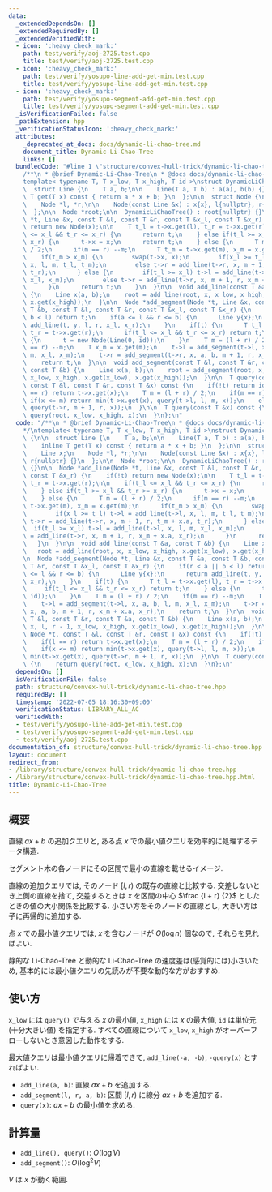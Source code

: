 ```yaml
---
data:
  _extendedDependsOn: []
  _extendedRequiredBy: []
  _extendedVerifiedWith:
  - icon: ':heavy_check_mark:'
    path: test/verify/aoj-2725.test.cpp
    title: test/verify/aoj-2725.test.cpp
  - icon: ':heavy_check_mark:'
    path: test/verify/yosupo-line-add-get-min.test.cpp
    title: test/verify/yosupo-line-add-get-min.test.cpp
  - icon: ':heavy_check_mark:'
    path: test/verify/yosupo-segment-add-get-min.test.cpp
    title: test/verify/yosupo-segment-add-get-min.test.cpp
  _isVerificationFailed: false
  _pathExtension: hpp
  _verificationStatusIcon: ':heavy_check_mark:'
  attributes:
    _deprecated_at_docs: docs/dynamic-li-chao-tree.md
    document_title: Dynamic-Li-Chao-Tree
    links: []
  bundledCode: "#line 1 \"structure/convex-hull-trick/dynamic-li-chao-tree.hpp\"\n\
    /**\n * @brief Dynamic-Li-Chao-Tree\n * @docs docs/dynamic-li-chao-tree.md\n*/\n\
    template< typename T, T x_low, T x_high, T id >\nstruct DynamicLiChaoTree {\n\n\
    \  struct Line {\n    T a, b;\n\n    Line(T a, T b) : a(a), b(b) {}\n\n    inline\
    \ T get(T x) const { return a * x + b; }\n  };\n\n  struct Node {\n    Line x;\n\
    \    Node *l, *r;\n\n    Node(const Line &x) : x{x}, l{nullptr}, r{nullptr} {}\n\
    \  };\n\n  Node *root;\n\n  DynamicLiChaoTree() : root{nullptr} {}\n\n  Node *add_line(Node\
    \ *t, Line &x, const T &l, const T &r, const T &x_l, const T &x_r) {\n    if(!t)\
    \ return new Node(x);\n\n    T t_l = t->x.get(l), t_r = t->x.get(r);\n\n    if(t_l\
    \ <= x_l && t_r <= x_r) {\n      return t;\n    } else if(t_l >= x_l && t_r >=\
    \ x_r) {\n      t->x = x;\n      return t;\n    } else {\n      T m = (l + r)\
    \ / 2;\n      if(m == r) --m;\n      T t_m = t->x.get(m), x_m = x.get(m);\n  \
    \    if(t_m > x_m) {\n        swap(t->x, x);\n        if(x_l >= t_l) t->l = add_line(t->l,\
    \ x, l, m, t_l, t_m);\n        else t->r = add_line(t->r, x, m + 1, r, t_m + x.a,\
    \ t_r);\n      } else {\n        if(t_l >= x_l) t->l = add_line(t->l, x, l, m,\
    \ x_l, x_m);\n        else t->r = add_line(t->r, x, m + 1, r, x_m + x.a, x_r);\n\
    \      }\n      return t;\n    }\n  }\n\n  void add_line(const T &a, const T &b)\
    \ {\n    Line x(a, b);\n    root = add_line(root, x, x_low, x_high, x.get(x_low),\
    \ x.get(x_high));\n  }\n\n  Node *add_segment(Node *t, Line &x, const T &a, const\
    \ T &b, const T &l, const T &r, const T &x_l, const T &x_r) {\n    if(r < a ||\
    \ b < l) return t;\n    if(a <= l && r <= b) {\n      Line y{x};\n      return\
    \ add_line(t, y, l, r, x_l, x_r);\n    }\n    if(t) {\n      T t_l = t->x.get(l),\
    \ t_r = t->x.get(r);\n      if(t_l <= x_l && t_r <= x_r) return t;\n    } else\
    \ {\n      t = new Node(Line(0, id));\n    }\n    T m = (l + r) / 2;\n    if(m\
    \ == r) --m;\n    T x_m = x.get(m);\n    t->l = add_segment(t->l, x, a, b, l,\
    \ m, x_l, x_m);\n    t->r = add_segment(t->r, x, a, b, m + 1, r, x_m + x.a, x_r);\n\
    \    return t;\n  }\n\n  void add_segment(const T &l, const T &r, const T &a,\
    \ const T &b) {\n    Line x(a, b);\n    root = add_segment(root, x, l, r - 1,\
    \ x_low, x_high, x.get(x_low), x.get(x_high));\n  }\n\n  T query(const Node *t,\
    \ const T &l, const T &r, const T &x) const {\n    if(!t) return id;\n    if(l\
    \ == r) return t->x.get(x);\n    T m = (l + r) / 2;\n    if(m == r) --m;\n   \
    \ if(x <= m) return min(t->x.get(x), query(t->l, l, m, x));\n    else return min(t->x.get(x),\
    \ query(t->r, m + 1, r, x));\n  }\n\n  T query(const T &x) const {\n    return\
    \ query(root, x_low, x_high, x);\n  }\n};\n"
  code: "/**\n * @brief Dynamic-Li-Chao-Tree\n * @docs docs/dynamic-li-chao-tree.md\n\
    */\ntemplate< typename T, T x_low, T x_high, T id >\nstruct DynamicLiChaoTree\
    \ {\n\n  struct Line {\n    T a, b;\n\n    Line(T a, T b) : a(a), b(b) {}\n\n\
    \    inline T get(T x) const { return a * x + b; }\n  };\n\n  struct Node {\n\
    \    Line x;\n    Node *l, *r;\n\n    Node(const Line &x) : x{x}, l{nullptr},\
    \ r{nullptr} {}\n  };\n\n  Node *root;\n\n  DynamicLiChaoTree() : root{nullptr}\
    \ {}\n\n  Node *add_line(Node *t, Line &x, const T &l, const T &r, const T &x_l,\
    \ const T &x_r) {\n    if(!t) return new Node(x);\n\n    T t_l = t->x.get(l),\
    \ t_r = t->x.get(r);\n\n    if(t_l <= x_l && t_r <= x_r) {\n      return t;\n\
    \    } else if(t_l >= x_l && t_r >= x_r) {\n      t->x = x;\n      return t;\n\
    \    } else {\n      T m = (l + r) / 2;\n      if(m == r) --m;\n      T t_m =\
    \ t->x.get(m), x_m = x.get(m);\n      if(t_m > x_m) {\n        swap(t->x, x);\n\
    \        if(x_l >= t_l) t->l = add_line(t->l, x, l, m, t_l, t_m);\n        else\
    \ t->r = add_line(t->r, x, m + 1, r, t_m + x.a, t_r);\n      } else {\n      \
    \  if(t_l >= x_l) t->l = add_line(t->l, x, l, m, x_l, x_m);\n        else t->r\
    \ = add_line(t->r, x, m + 1, r, x_m + x.a, x_r);\n      }\n      return t;\n \
    \   }\n  }\n\n  void add_line(const T &a, const T &b) {\n    Line x(a, b);\n \
    \   root = add_line(root, x, x_low, x_high, x.get(x_low), x.get(x_high));\n  }\n\
    \n  Node *add_segment(Node *t, Line &x, const T &a, const T &b, const T &l, const\
    \ T &r, const T &x_l, const T &x_r) {\n    if(r < a || b < l) return t;\n    if(a\
    \ <= l && r <= b) {\n      Line y{x};\n      return add_line(t, y, l, r, x_l,\
    \ x_r);\n    }\n    if(t) {\n      T t_l = t->x.get(l), t_r = t->x.get(r);\n \
    \     if(t_l <= x_l && t_r <= x_r) return t;\n    } else {\n      t = new Node(Line(0,\
    \ id));\n    }\n    T m = (l + r) / 2;\n    if(m == r) --m;\n    T x_m = x.get(m);\n\
    \    t->l = add_segment(t->l, x, a, b, l, m, x_l, x_m);\n    t->r = add_segment(t->r,\
    \ x, a, b, m + 1, r, x_m + x.a, x_r);\n    return t;\n  }\n\n  void add_segment(const\
    \ T &l, const T &r, const T &a, const T &b) {\n    Line x(a, b);\n    root = add_segment(root,\
    \ x, l, r - 1, x_low, x_high, x.get(x_low), x.get(x_high));\n  }\n\n  T query(const\
    \ Node *t, const T &l, const T &r, const T &x) const {\n    if(!t) return id;\n\
    \    if(l == r) return t->x.get(x);\n    T m = (l + r) / 2;\n    if(m == r) --m;\n\
    \    if(x <= m) return min(t->x.get(x), query(t->l, l, m, x));\n    else return\
    \ min(t->x.get(x), query(t->r, m + 1, r, x));\n  }\n\n  T query(const T &x) const\
    \ {\n    return query(root, x_low, x_high, x);\n  }\n};\n"
  dependsOn: []
  isVerificationFile: false
  path: structure/convex-hull-trick/dynamic-li-chao-tree.hpp
  requiredBy: []
  timestamp: '2022-07-05 18:16:30+09:00'
  verificationStatus: LIBRARY_ALL_AC
  verifiedWith:
  - test/verify/yosupo-line-add-get-min.test.cpp
  - test/verify/yosupo-segment-add-get-min.test.cpp
  - test/verify/aoj-2725.test.cpp
documentation_of: structure/convex-hull-trick/dynamic-li-chao-tree.hpp
layout: document
redirect_from:
- /library/structure/convex-hull-trick/dynamic-li-chao-tree.hpp
- /library/structure/convex-hull-trick/dynamic-li-chao-tree.hpp.html
title: Dynamic-Li-Chao-Tree
---
```

## 概要

直線 $ax+b$ の追加クエリと, ある点 $x$ での最小値クエリを効率的に処理するデータ構造.

セグメント木の各ノードにその区間で最小の直線を載せるイメージ.

直線の追加クエリでは, そのノード $[l, r)$ の既存の直線と比較する. 交差しないとき上側の直線を捨て, 交差するときは $x$ を区間の中心 $\frac {l + r} {2}$ としたときの値の大小関係を比較する. 小さい方をそのノードの直線とし, 大きい方は子に再帰的に追加する.

点 $x$ での最小値クエリでは, $x$ を含むノードが $O(\log n)$ 個なので, それらを見ればよい.

静的な Li-Chao-Tree と動的な Li-Chao-Tree の速度差は(感覚的には)小さいため, 基本的には最小値クエリの先読みが不要な動的な方がおすすめ.

## 使い方

`x_low` には `query()` で与える $x$ の最小値, `x_high` には $x$ の最大値, `id` は単位元(十分大きい値) を指定する. すべての直線について `x_low`, `x_high` がオーバーフローしないとき意図した動作をする.

最大値クエリは最小値クエリに帰着できて, `add_line(-a, -b)`, `-query(x)` とすればよい.


* `add_line(a, b)`: 直線 $ax + b$ を追加する.
* `add_segment(l, r, a, b)`: 区間 $[l, r)$ に線分 $ax + b$ を追加する.
* `query(x)`: $ax + b$ の最小値を求める.

## 計算量

* `add_line(), query()`: $O(\log V)$
* `add_segment()`: $O(\log^2 V)$

$V$ は $x$ が動く範囲.
